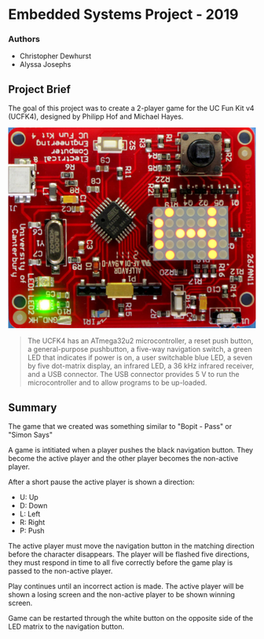 # Embedded Systems Project - 2019

### Authors

- Christopher Dewhurst
- Alyssa Josephs

## Project Brief

The goal of this project was to create a 2-player game for the UC Fun Kit v4 (UCFK4), designed by Philipp Hof and Michael Hayes.

![UCFK4](https://github.com/Chr1sDewhurst/SimonSays-ENCE260-2019/blob/master/UCFK4.jpg)

> The UCFK4 has an ATmega32u2 microcontroller, a reset push button, a general-purpose pushbutton, a five-way navigation switch, a green LED that indicates if power is on, a user switchable blue LED, a seven by five dot-matrix display, an infrared LED, a 36 kHz infrared receiver, and a USB connector. The USB connector provides 5 V to run the microcontroller and to allow programs to be up-loaded.

## Summary

The game that we created was something similar to "Bopit - Pass" or "Simon Says"

A game is intitiated when a player pushes the black navigation button.
They become the active player and the other player becomes the non-active player.

After a short pause the active player is shown a direction:

- U: Up
- D: Down
- L: Left
- R: Right
- P: Push

The active player must move the navigation button in the matching direction
before the character disappears. The player will be flashed five directions,
they must respond in time to all five correctly before the game play is passed to the non-active player.

Play continues until an incorrect action is made. The active player will be shown a losing screen and the non-active player to be shown winning screen.

Game can be restarted through the white button on the opposite side of
the LED matrix to the navigation button.
